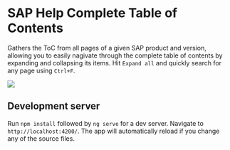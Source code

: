 # SAP Help Complete Table of Contents

Gathers the ToC from all pages of a given SAP product and version, allowing you to easily nagivate through the complete table of contents by expanding and collapsing its items. Hit `Expand all` and quickly search for any page using `Ctrl+F`.

![](https://user-images.githubusercontent.com/9336586/61578661-e3022980-aad0-11e9-85ad-b7df4a9bdb4c.png)

## Development server
Run `npm install` followed by `ng serve` for a dev server. Navigate to `http://localhost:4200/`. The app will automatically reload if you change any of the source files.
